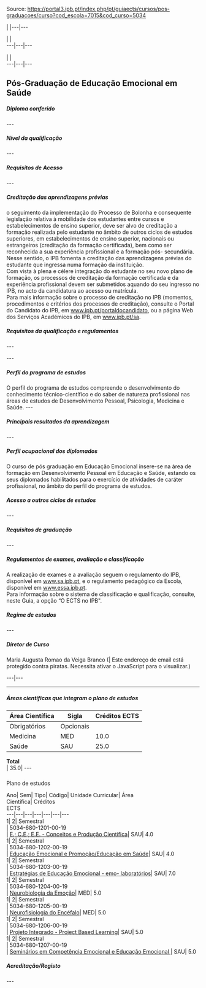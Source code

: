 Source: https://portal3.ipb.pt/index.php/pt/guiaects/cursos/pos-graduacoes/curso?cod_escola=7015&cod_curso=5034

| |---|---  
  
| |   
---|---|---  
  
| |   
---|---|---  
  
  

## Pós-Graduação de Educação Emocional em Saúde

  

##### Diploma conferido

\---  
  
  

##### Nível da qualificação

\---  
  
  

##### Requisitos de Acesso

\---  
  
  

##### Creditação das aprendizagens prévias

o seguimento da implementação do Processo de Bolonha e consequente legislação
relativa à mobilidade dos estudantes entre cursos e estabelecimentos de ensino
superior, deve ser alvo de creditação a formação realizada pelo estudante no
âmbito de outros ciclos de estudos superiores, em estabelecimentos de ensino
superior, nacionais ou estrangeiros (creditação da formação certificada), bem
como ser reconhecida a sua experiência profissional e a formação pós-
secundária. Nesse sentido, o IPB fomenta a creditação das aprendizagens
prévias do estudante que ingressa numa formação da instituição.  
Com vista à plena e célere integração do estudante no seu novo plano de
formação, os processos de creditação da formação certificada e da experiência
profissional devem ser submetidos aquando do seu ingresso no IPB, no acto da
candidatura ao acesso ou matrícula.  
Para mais informação sobre o processo de creditação no IPB (momentos,
procedimentos e critérios dos processos de creditação), consulte o Portal do
Candidato do IPB, em www.ipb.pt/portaldocandidato, ou a página Web dos
Serviços Académicos do IPB, em www.ipb.pt/sa.  
  

##### Requisitos da qualificação e regulamentos

\---  
  
\---  
  

##### Perfil do programa de estudos

O perfil do programa de estudos compreende o desenvolvimento do conhecimento
técnico-científico e do saber de natureza profissional nas áreas de estudos de
Desenvolvimento Pessoal, Psicologia, Medicina e Saúde. ---  
  
  

##### Principais resultados da aprendizagem

\---  
  
  

##### Perfil ocupacional dos diplomados

O curso de pós graduação em Educação Emocional insere-se na área de formação
em Desenvolvimento Pessoal em Educação e Saúde, estando os seus diplomados
habilitados para o exercício de atividades de caráter profissional, no âmbito
do perfil do programa de estudos.  
  

##### Acesso a outros ciclos de estudos

\---  
  
  

##### Requisitos de graduação

\---  
  
  

##### Regulamentos de exames, avaliação e classificação

A realização de exames e a avaliação seguem o regulamento do IPB, disponível
em www.sa.ipb.pt, e o regulamento pedagógico da Escola, disponível em
www.essa.ipb.pt.  
Para informação sobre o sistema de classificação e qualificação, consulte,
neste Guia, a opção “O ECTS no IPB".  
  

##### Regime de estudos

\---  
  
  

##### Diretor de Curso

Maria Augusta Romao da Veiga Branco (| Este endereço de email está protegido
contra piratas. Necessita ativar o JavaScript para o visualizar.)  
  
---|---  
  
* * *

  

##### Áreas científicas que integram o plano de estudos

Área Científica| Sigla| Créditos ECTS  
---|---|---  
Obrigatórios| Opcionais  
Medicina| MED| 10.0| 0.0  
Saúde| SAU| 25.0| 0.0  
**Total**  
| 35.0| \---  
  
  
#####  
Plano de estudos

Ano| Sem| Tipo| Código| Unidade Curricular| Área  
Científica| Créditos  
ECTS  
---|---|---|---|---|---|---  
1| 2|  Semestral  
|  5034-680-1201-00-19  
| [E.; C.E.; E.E. - Conceitos e Produção
Científica](https://guiaects.ipb.pt/GuiaEcts/PdfService?cod_escola=7015&cod_curso=5034&n_plano=680&n_disciplina=1201&n_opcao=0&ano_lect=2019&locale=1
"E.; C.E.; E.E. - Conceitos e Produção Científica")| SAU| 4.0  
1| 2|  Semestral  
|  5034-680-1202-00-19  
| [Educação Emocional e Promoção/Educação em
Saúde](https://guiaects.ipb.pt/GuiaEcts/PdfService?cod_escola=7015&cod_curso=5034&n_plano=680&n_disciplina=1202&n_opcao=0&ano_lect=2019&locale=1
"Educação Emocional e Promoção/Educação em Saúde")| SAU| 4.0  
1| 2|  Semestral  
|  5034-680-1203-00-19  
| [Estratégias de Educação Emocional - emo-
laboratórios](https://guiaects.ipb.pt/GuiaEcts/PdfService?cod_escola=7015&cod_curso=5034&n_plano=680&n_disciplina=1203&n_opcao=0&ano_lect=2019&locale=1
"Estratégias de Educação Emocional -  emo-laboratórios")| SAU| 7.0  
1| 2|  Semestral  
|  5034-680-1204-00-19  
| [Neurobiologia da
Emoção](https://guiaects.ipb.pt/GuiaEcts/PdfService?cod_escola=7015&cod_curso=5034&n_plano=680&n_disciplina=1204&n_opcao=0&ano_lect=2019&locale=1
"Neurobiologia da Emoção")| MED| 5.0  
1| 2|  Semestral  
|  5034-680-1205-00-19  
| [Neurofisiologia do
Encéfalo](https://guiaects.ipb.pt/GuiaEcts/PdfService?cod_escola=7015&cod_curso=5034&n_plano=680&n_disciplina=1205&n_opcao=0&ano_lect=2019&locale=1
"Neurofisiologia do Encéfalo")| MED| 5.0  
1| 2|  Semestral  
|  5034-680-1206-00-19  
| [Projeto Integrado - Project Based
Learning](https://guiaects.ipb.pt/GuiaEcts/PdfService?cod_escola=7015&cod_curso=5034&n_plano=680&n_disciplina=1206&n_opcao=0&ano_lect=2019&locale=1
"Projeto Integrado - Project Based Learning")| SAU| 5.0  
1| 2|  Semestral  
|  5034-680-1207-00-19  
| [Seminários em Competência Emocional e Educação Emocional
](https://guiaects.ipb.pt/GuiaEcts/PdfService?cod_escola=7015&cod_curso=5034&n_plano=680&n_disciplina=1207&n_opcao=0&ano_lect=2019&locale=1
"Seminários em Competência Emocional e Educação Emocional ")| SAU| 5.0  
  

##### Acreditação/Registo

\---  

  
  
  
